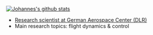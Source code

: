 [![Johannes's github stats](https://github-readme-stats.vercel.app/api?username=JohannesAutenrieb)](https://github.com/JohannesAutenrieb)

 - [Research scientist at German Aerospace Center (DLR)](https://www.dlr.de/en)
 - Main research topics: flight dynamics & control
